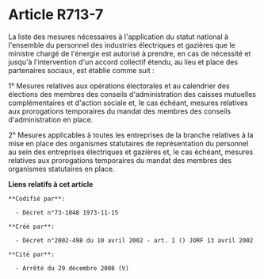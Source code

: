 # Article R713-7

La liste des mesures nécessaires à l'application du statut national à l'ensemble du personnel des industries électriques et
gazières que le ministre chargé de l'énergie est autorisé à prendre, en cas de nécessité et jusqu'à l'intervention d'un
accord collectif étendu, au lieu et place des partenaires sociaux, est établie comme suit :

1° Mesures relatives aux opérations électorales et au calendrier des élections des membres des conseils d'administration des
caisses mutuelles complémentaires et d'action sociale et, le cas échéant, mesures relatives aux prorogations temporaires du
mandat des membres des conseils d'administration en place.

2° Mesures applicables à toutes les entreprises de la branche relatives à la mise en place des organismes statutaires de
représentation du personnel au sein des entreprises électriques et gazières et, le cas échéant, mesures relatives aux
prorogations temporaires du mandat des membres des organismes statutaires en place.

**Liens relatifs à cet article**

	**Codifié par**:

	  - Décret n°73-1048 1973-11-15

	**Créé par**:

	  - Décret n°2002-498 du 10 avril 2002 - art. 1 () JORF 13 avril 2002

	**Cité par**:

	  - Arrêté du 29 décembre 2008 (V)
